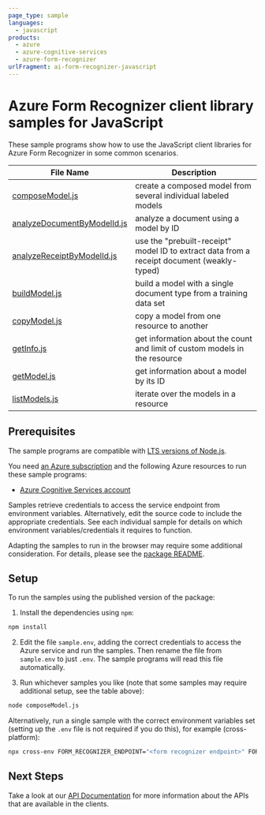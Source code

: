 ```yaml
---
page_type: sample
languages:
  - javascript
products:
  - azure
  - azure-cognitive-services
  - azure-form-recognizer
urlFragment: ai-form-recognizer-javascript
---
```


# Azure Form Recognizer client library samples for JavaScript

These sample programs show how to use the JavaScript client libraries for Azure Form Recognizer in some common scenarios.

| **File Name**                                           | **Description**                                                                            |
| ------------------------------------------------------- | ------------------------------------------------------------------------------------------ |
| [composeModel.js][composemodel]                         | create a composed model from several individual labeled models                             |
| [analyzeDocumentByModelId.js][analyzedocumentbymodelid] | analyze a document using a model by ID                                                     |
| [analyzeReceiptByModelId.js][analyzereceiptbymodelid]   | use the "prebuilt-receipt" model ID to extract data from a receipt document (weakly-typed) |
| [buildModel.js][buildmodel]                             | build a model with a single document type from a training data set                         |
| [copyModel.js][copymodel]                               | copy a model from one resource to another                                                  |
| [getInfo.js][getinfo]                                   | get information about the count and limit of custom models in the resource                 |
| [getModel.js][getmodel]                                 | get information about a model by its ID                                                    |
| [listModels.js][listmodels]                             | iterate over the models in a resource                                                      |

## Prerequisites

The sample programs are compatible with [LTS versions of Node.js](https://nodejs.org/about/releases/).

You need [an Azure subscription][freesub] and the following Azure resources to run these sample programs:

- [Azure Cognitive Services account][createinstance_azurecognitiveservicesaccount]

Samples retrieve credentials to access the service endpoint from environment variables. Alternatively, edit the source code to include the appropriate credentials. See each individual sample for details on which environment variables/credentials it requires to function.

Adapting the samples to run in the browser may require some additional consideration. For details, please see the [package README][package].

## Setup

To run the samples using the published version of the package:

1. Install the dependencies using `npm`:

```bash
npm install
```

2. Edit the file `sample.env`, adding the correct credentials to access the Azure service and run the samples. Then rename the file from `sample.env` to just `.env`. The sample programs will read this file automatically.

3. Run whichever samples you like (note that some samples may require additional setup, see the table above):

```bash
node composeModel.js
```

Alternatively, run a single sample with the correct environment variables set (setting up the `.env` file is not required if you do this), for example (cross-platform):

```bash
npx cross-env FORM_RECOGNIZER_ENDPOINT="<form recognizer endpoint>" FORM_RECOGNIZER_API_KEY="<form recognizer api key>" PURCHASE_ORDER_SUPPLIES_SAS_URL="<purchase order supplies sas url>" PURCHASE_ORDER_EQUIPMENT_SAS_URL="<purchase order equipment sas url>" PURCHASE_ORDER_FURNITURE_SAS_URL="<purchase order furniture sas url>" PURCHASE_ORDER_CLEANING_SUPPLIES_SAS_URL="<purchase order cleaning supplies sas url>" node composeModel.js
```

## Next Steps

Take a look at our [API Documentation][apiref] for more information about the APIs that are available in the clients.

[composemodel]: https://github.com/Azure/azure-sdk-for-js/blob/main/sdk/formrecognizer/ai-form-recognizer/samples/v4/javascript/composeModel.js
[analyzedocumentbymodelid]: https://github.com/Azure/azure-sdk-for-js/blob/main/sdk/formrecognizer/ai-form-recognizer/samples/v4/javascript/analyzeDocumentByModelId.js
[analyzereceiptbymodelid]: https://github.com/Azure/azure-sdk-for-js/blob/main/sdk/formrecognizer/ai-form-recognizer/samples/v4/javascript/analyzeReceiptByModelId.js
[buildmodel]: https://github.com/Azure/azure-sdk-for-js/blob/main/sdk/formrecognizer/ai-form-recognizer/samples/v4/javascript/buildModel.js
[copymodel]: https://github.com/Azure/azure-sdk-for-js/blob/main/sdk/formrecognizer/ai-form-recognizer/samples/v4/javascript/copyModel.js
[extractgeneraldocument]: https://github.com/Azure/azure-sdk-for-js/blob/main/sdk/formrecognizer/ai-form-recognizer/samples/v4/javascript/extractGeneralDocument.js
[extractlayout]: https://github.com/Azure/azure-sdk-for-js/blob/main/sdk/formrecognizer/ai-form-recognizer/samples/v4/javascript/extractLayout.js
[getinfo]: https://github.com/Azure/azure-sdk-for-js/blob/main/sdk/formrecognizer/ai-form-recognizer/samples/v4/javascript/getInfo.js
[getmodel]: https://github.com/Azure/azure-sdk-for-js/blob/main/sdk/formrecognizer/ai-form-recognizer/samples/v4/javascript/getModel.js
[listmodels]: https://github.com/Azure/azure-sdk-for-js/blob/main/sdk/formrecognizer/ai-form-recognizer/samples/v4/javascript/listModels.js
[readdocument]: https://github.com/Azure/azure-sdk-for-js/blob/main/sdk/formrecognizer/ai-form-recognizer/samples/v4/javascript/readDocument.js
[apiref]: https://docs.microsoft.com/javascript/api/@azure/ai-form-recognizer
[freesub]: https://azure.microsoft.com/free/
[createinstance_azurecognitiveservicesaccount]: https://docs.microsoft.com/azure/cognitive-services/cognitive-services-apis-create-account
[package]: https://github.com/Azure/azure-sdk-for-js/tree/main/sdk/formrecognizer/ai-form-recognizer/README.md
